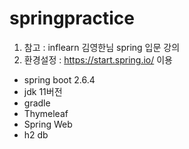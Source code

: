 # springpractice

1. 참고 : inflearn 김영한님 spring 입문 강의
2. 환경설정 : https://start.spring.io/ 이용
- spring boot 2.6.4
- jdk 11버전
- gradle
- Thymeleaf
- Spring Web
- h2 db
